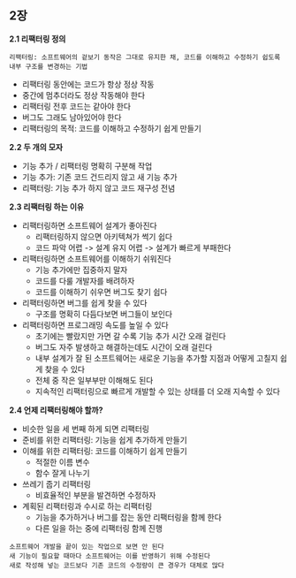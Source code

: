 ## 2장

**2.1 리팩터링 정의**

```
리팩터링: 소프트웨어의 겉보기 동작은 그대로 유지한 채, 코드를 이해하고 수정하기 쉽도록 내부 구조를 변경하는 기법
```

- 리팩터링 동안에는 코드가 항상 정상 작동
- 중간에 멈추더라도 정상 작동해야 한다
- 리팩터링 전후 코드는 같아야 한다
- 버그도 그래도 남아있어야 한다
- 리팩터링의 목적: 코드를 이해하고 수정하기 쉽게 만들기

**2.2 두 개의 모자**

- 기능 추가 / 리팩터링 명확히 구분해 작업
- 기능 추가: 기존 코드 건드리지 않고 새 기능 추가
- 리팩터링: 기능 추가 하지 않고 코드 재구성 전념

**2.3 리팩터링 하는 이유**

- 리팩터링하면 소프트웨어 설계가 좋아진다
  - 리팩터링하지 않으면 아키텍쳐가 썩기 쉽다
  - 코드 파악 어렵 -> 설계 유지 어렵 -> 설계가 빠르게 부패한다
- 리팩터링하면 소프트웨어를 이해하기 쉬워진다
  - 기능 추가에만 집중하지 말자
  - 코드를 다룰 개발자를 배려하자
  - 코드를 이해하기 쉬우면 버그도 찾기 쉽다
- 리팩터링하면 버그를 쉽게 찾을 수 있다
  - 구조를 명확히 다듬다보면 버그들이 보인다
- 리팩터링하면 프로그래밍 속도를 높일 수 있다
  - 초기에는 빨랐지만 가면 갈 수록 기능 추가 시간 오래 걸린다
  - 버그도 자주 발생하고 해결하는데도 시간이 오래 걸린다
  - 내부 설계가 잘 된 소프트웨어는 새로운 기능을 추가할 지점과 어떻게 고칠지 쉽게 찾을 수 있다
  - 전체 중 작은 일부부만 이해해도 된다
  - 지속적인 리팩터링으로 빠르게 개발할 수 있는 상태를 더 오래 지속할 수 있다

**2.4 언제 리팩터링해야 할까?**

- 비슷한 일을 세 번째 하게 되면 리팩터링
- 준비를 위한 리팩터링: 기능을 쉽게 추가하게 만들기
- 이해를 위한 리팩터링: 코드를 이해하기 쉽게 만들기
  - 적절한 이름 변수
  - 함수 잘게 나누기
- 쓰레기 줍기 리팩터링
  - 비효율적인 부분을 발견하면 수정하자
- 계획된 리팩터링과 수시로 하는 리팩터링
  - 기능을 추가하거나 버그를 잡는 동안 리팩터링을 함께 한다
  - 다른 일을 하는 중에 리팩터링 함께 진행
```
소프트웨어 개발을 끝이 있는 작업으로 보면 안 된다
새 기능이 필요할 때마다 소프트웨어는 이를 반영하기 위해 수정된다
새로 작성해 넣는 코드보다 기존 코드의 수정량이 큰 경우가 대체로 많다
```




